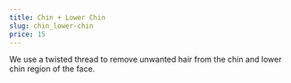 ```yaml
---
title: Chin + Lower Chin
slug: chin_lower-chin
price: 15
---
```


We use a twisted thread to remove unwanted hair from the chin and lower chin region of the face.

